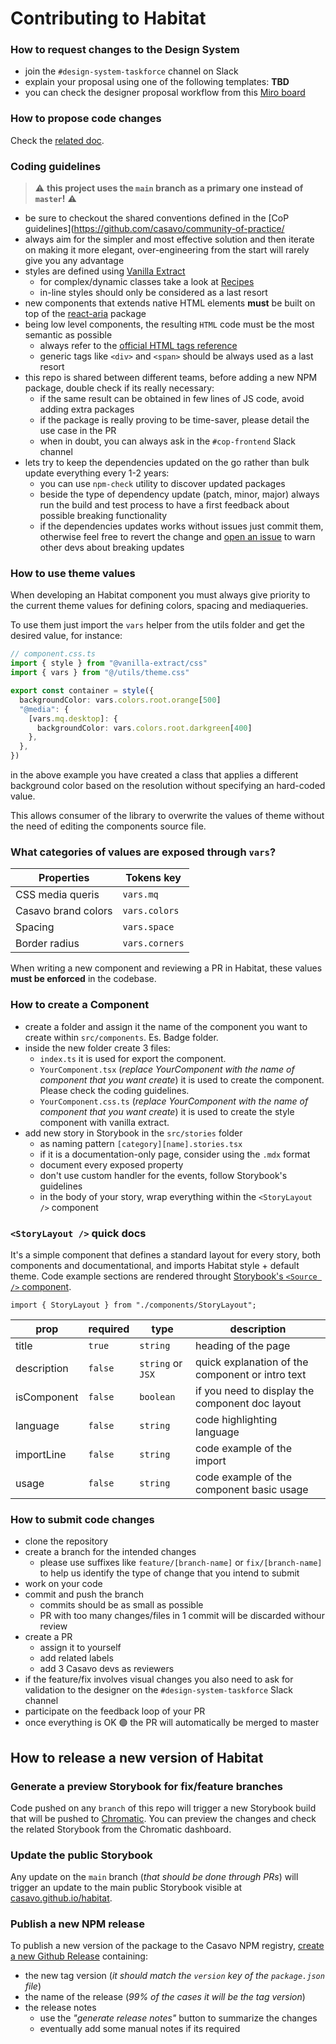 # Contributing to Habitat

### How to request changes to the Design System

- join the `#design-system-taskforce` channel on Slack
- explain your proposal using one of the following templates: **TBD**
- you can check the designer proposal workflow from this [Miro board](https://miro.com/app/board/uXjVMYRtpog=/?moveToWidget=3458764554126497351&cot=14&share_link_id=980567127227)

### How to propose code changes

Check the [related doc](docs/changes.md).

### Coding guidelines

> ⚠️ **this project uses the `main` branch as a primary one instead of `master`!** ⚠️

- be sure to checkout the shared conventions defined in the [CoP guidelines](https://github.com/casavo/community-of-practice/
- always aim for the simpler and most effective solution and then iterate on making it more elegant, over-engineering from the start will rarely give you any advantage
- styles are defined using [Vanilla Extract](https://vanilla-extract.style/)
  - for complex/dynamic classes take a look at [Recipes](https://vanilla-extract.style/documentation/packages/recipes/)
  - in-line styles should only be considered as a last resort
- new components that extends native HTML elements **must** be built on top of the [react-aria](https://react-spectrum.adobe.com/react-aria/) package
- being low level components, the resulting `HTML` code must be the most semantic as possible
  - always refer to the [official HTML tags reference](https://developer.mozilla.org/en-US/docs/Web/HTML/Element)
  - generic tags like `<div>` and `<span>` should be always used as a last resort
- this repo is shared between different teams, before adding a new NPM package, double check if its really necessary:
  - if the same result can be obtained in few lines of JS code, avoid adding extra packages
  - if the package is really proving to be time-saver, please detail the use case in the PR
  - when in doubt, you can always ask in the `#cop-frontend` Slack channel
- lets try to keep the dependencies updated on the go rather than bulk update everything every 1-2 years:
  - you can use `npm-check` utility to discover updated packages
  - beside the type of dependency update (patch, minor, major) always run the build and test process to have a first feedback about possible breaking functionality
  - if the dependencies updates works without issues just commit them, otherwise feel free to revert the change and [open an issue](https://github.com/casavo/habitat/issues/new) to warn other devs about breaking updates

### How to use theme values

When developing an Habitat component you must always give priority to the current theme values for defining colors, spacing and mediaqueries.

To use them just import the `vars` helper from the utils folder and get the desired value, for instance:

```typescript
// component.css.ts
import { style } from "@vanilla-extract/css"
import { vars } from "@/utils/theme.css"

export const container = style({
  backgroundColor: vars.colors.root.orange[500]
  "@media": {
    [vars.mq.desktop]: {
      backgroundColor: vars.colors.root.darkgreen[400]
    },
  },
})
```

in the above example you have created a class that applies a different background color based on the resolution without specifying an hard-coded value.

This allows consumer of the library to overwrite the values of theme without the need of editing the components source file.

### What categories of values are exposed through `vars`?

| Properties          | Tokens key     |
| ------------------- | -------------- |
| CSS media queris    | `vars.mq`      |
| Casavo brand colors | `vars.colors`  |
| Spacing             | `vars.space`   |
| Border radius       | `vars.corners` |

When writing a new component and reviewing a PR in Habitat, these values **must be enforced** in the codebase.

### How to create a Component

- create a folder and assign it the name of the component you want to create within `src/components`. Es. Badge folder.
- inside the new folder create 3 files:
  - `index.ts` it is used for export the component.
  - `YourComponent.tsx` (_replace YourComponent with the name of component that you want create_) it is used to create the component. Please check the coding guidelines.
  - `YourComponent.css.ts` (_replace YourComponent with the name of component that you want create_) it is used to create the style component with vanilla extract.
- add new story in Storybook in the `src/stories` folder
  - as naming pattern `[category][name].stories.tsx`
  - if it is a documentation-only page, consider using the `.mdx` format
  - document every exposed property
  - don't use custom handler for the events, follow Storybook's guidelines
  - in the body of your story, wrap everything within the `<StoryLayout />` component

### `<StoryLayout />` quick docs

It's a simple component that defines a standard layout for every story, both components and documentational, and imports Habitat style + default theme. Code example sections are rendered throught [Storybook's `<Source />` component](https://storybook.js.org/docs/react/api/doc-block-source).

```tsx
import { StoryLayout } from "./components/StoryLayout";
```

| **prop**    | **required** | **type**          | **description**                                  |
| ----------- | ------------ | ----------------- | ------------------------------------------------ |
| title       | `true`       | `string`          | heading of the page                              |
| description | `false`      | `string` or `JSX` | quick explanation of the component or intro text |
| isComponent | `false`      | `boolean`         | if you need to display the component doc layout  |
| language    | `false`      | `string`          | code highlighting language                       |
| importLine  | `false`      | `string`          | code example of the import                       |
| usage       | `false`      | `string`          | code example of the component basic usage        |

### How to submit code changes

- clone the repository
- create a branch for the intended changes
  - please use suffixes like `feature/[branch-name]` or `fix/[branch-name]` to help us identify the type of change that you intend to submit
- work on your code
- commit and push the branch
  - commits should be as small as possible
  - PR with too many changes/files in 1 commit will be discarded withour review
- create a PR
  - assign it to yourself
  - add related labels
  - add 3 Casavo devs as reviewers
- if the feature/fix involves visual changes you also need to ask for validation to the designer on the `#design-system-taskforce` Slack channel
- participate on the feedback loop of your PR
- once everything is OK 🟢 the PR will automatically be merged to master

## How to release a new version of Habitat

### Generate a preview Storybook for fix/feature branches

Code pushed on any `branch` of this repo will trigger a new Storybook build that will be pushed to [Chromatic](https://www.chromatic.com/builds?appId=6492c41db7cb00cf0539e3b6). You can preview the changes and check the related Storybook from the Chromatic dashboard.

### Update the public Storybook

Any update on the `main` branch (_that should be done through PRs_) will trigger an update to the main public Storybook visible at [casavo.github.io/habitat](https://casavo.github.io/habitat/).

### Publish a new NPM release

To publish a new version of the package to the Casavo NPM registry, [create a new Github Release](https://github.com/casavo/habitat/releases/new) containing:

- the new tag version (_it should match the `version` key of the `package.json` file_)
- the name of the release (_99% of the cases it will be the tag version_)
- the release notes
  - use the _"generate release notes"_ button to summarize the changes
  - eventually add some manual notes if its required
